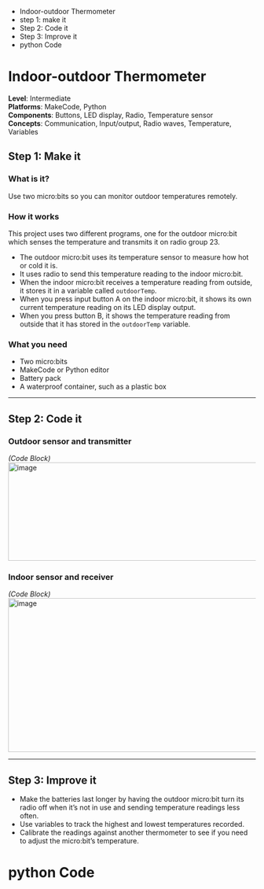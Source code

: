 - Indoor-outdoor Thermometer
-  step 1: make it
- Step 2: Code it
-  Step 3: Improve it
-  python Code

# Indoor-outdoor Thermometer

**Level**: Intermediate  
**Platforms**: MakeCode, Python  
**Components**: Buttons, LED display, Radio, Temperature sensor  
**Concepts**: Communication, Input/output, Radio waves, Temperature, Variables


## Step 1: Make it

### What is it?
Use two micro:bits so you can monitor outdoor temperatures remotely.

### How it works
This project uses two different programs, one for the outdoor micro:bit which senses the temperature and transmits it on radio group 23.

- The outdoor micro:bit uses its temperature sensor to measure how hot or cold it is.
- It uses radio to send this temperature reading to the indoor micro:bit.
- When the indoor micro:bit receives a temperature reading from outside, it stores it in a variable called `outdoorTemp`.
- When you press input button A on the indoor micro:bit, it shows its own current temperature reading on its LED display output.
- When you press button B, it shows the temperature reading from outside that it has stored in the `outdoorTemp` variable.

### What you need
- Two micro:bits  
- MakeCode or Python editor  
- Battery pack  
- A waterproof container, such as a plastic box

---

## Step 2: Code it

### Outdoor sensor and transmitter
*(Code Block)*
<img width="756" height="200" alt="image" src="https://github.com/user-attachments/assets/7e8123ba-7ff0-4362-908f-627152918eff" />


### Indoor sensor and receiver
*(Code Block)*
<img width="815" height="313" alt="image" src="https://github.com/user-attachments/assets/7cf8d0c1-c5d3-4aa4-aede-06f427213353" />

---

## Step 3: Improve it

- Make the batteries last longer by having the outdoor micro:bit turn its radio off when it’s not in use and sending temperature readings less often.
- Use variables to track the highest and lowest temperatures recorded.
- Calibrate the readings against another thermometer to see if you need to adjust the micro:bit’s temperature.

# python Code

